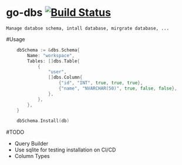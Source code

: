# go-dbs [![Build Status](https://travis-ci.org/luanphandinh/go-dbs.svg?branch=master)](https://travis-ci.org/luanphandinh/go-dbs)
```
Manage databse schema, intall database, mirgrate database, ...
```

#Usage
```go
	dbSchema := &dbs.Schema{
		Name: "workspace",
		Tables: []dbs.Table{
			{
				"user",
				[]dbs.Column{
					{"id", "INT", true, true, true},
					{"name", "NVARCHAR(50)", true, false, false},
				},
			},
		},
	}

	dbSchema.Install(db)
```
#TODO

* Query Builder
* Use sqlite for testing installation on CI/CD
* Column Types